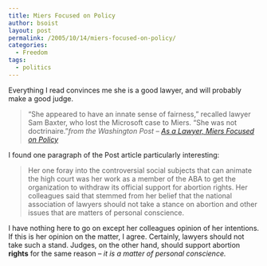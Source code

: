 ```yaml
---
title: Miers Focused on Policy
author: bsoist
layout: post
permalink: /2005/10/14/miers-focused-on-policy/
categories:
  - Freedom
tags:
  - politics
---
```

Everything I read convinces me she is a good lawyer, and will probably make a good judge.  

> &#8220;She appeared to have an innate sense of fairness,&#8221; recalled lawyer Sam Baxter, who lost the Microsoft case to Miers. &#8220;She was not doctrinaire.&#8221;<cite>from the Washington Post &#8211; <a href="http://www.washingtonpost.com/wp-dyn/content/article/2005/10/13/AR2005101301728.html">As a Lawyer, Miers Focused on Policy</a></cite>

I found one paragraph of the Post article particularly interesting:  

> Her one foray into the controversial social subjects that can animate the high court was her work as a member of the ABA to get the organization to withdraw its official support for abortion rights. Her colleagues said that stemmed from her belief that the national association of lawyers should not take a stance on abortion and other issues that are matters of personal conscience.

I have nothing here to go on except her colleagues opinion of her intentions. If this is her opinion on the matter, I agree. Certainly, lawyers should not take such a stand. Judges, on the other hand, should support abortion **rights** for the same reason &#8211; *it is a matter of personal conscience.*
